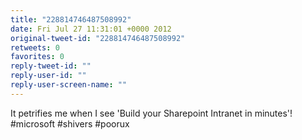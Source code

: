 ```yaml
---
title: "228814746487508992"
date: Fri Jul 27 11:31:01 +0000 2012
original-tweet-id: "228814746487508992"
retweets: 0
favorites: 0
reply-tweet-id: ""
reply-user-id: ""
reply-user-screen-name: ""
---
```

It petrifies me when I see 'Build your Sharepoint Intranet in minutes'! #microsoft #shivers #poorux

